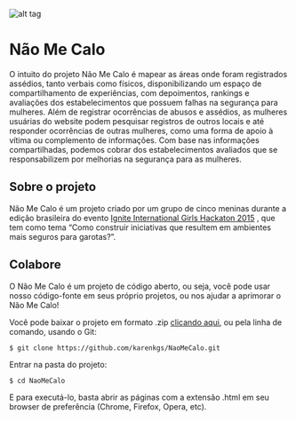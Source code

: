 ![alt tag](http://i.imgur.com/yEJOsKH.png?1)


# Não Me Calo

O intuito do projeto Não Me Calo é mapear as áreas onde foram registrados assédios, tanto verbais como físicos, disponibilizando um espaço de compartilhamento de experiências, com depoimentos, rankings e avaliações dos estabelecimentos que possuem falhas na segurança para mulheres.
Além de registrar ocorrências de abusos e assédios, as mulheres usuárias do website podem pesquisar registros de outros locais e até responder ocorrências de outras mulheres, como uma forma de apoio à vítima ou complemento de informações.
Com base nas informações compartilhadas, podemos cobrar dos estabelecimentos avaliados que se responsabilizem por melhorias na segurança para as mulheres.

## Sobre o projeto

Não Me Calo é um projeto criado por um grupo de cinco meninas durante a edição brasileira do evento [Ignite International Girls Hackaton 2015](http://ignite.globalfundforwomen.org/) , que tem como tema “Como construir iniciativas que resultem em ambientes mais seguros para garotas?”.

## Colabore

O Não Me Calo é um projeto de código aberto, ou seja, você pode usar nosso código-fonte em seus próprio projetos, ou nos ajudar a aprimorar o Não Me Calo! 

Você pode baixar o projeto em formato .zip [clicando aqui](https://github.com/karenkgs/NaoMeCalo/archive/master.zip), ou pela linha de comando, usando o Git: 

    $ git clone https://github.com/karenkgs/NaoMeCalo.git

Entrar na pasta do projeto:

    $ cd NaoMeCalo
    
E para executá-lo, basta abrir as páginas com a extensão .html em seu browser de preferência (Chrome, Firefox, Opera, etc).
